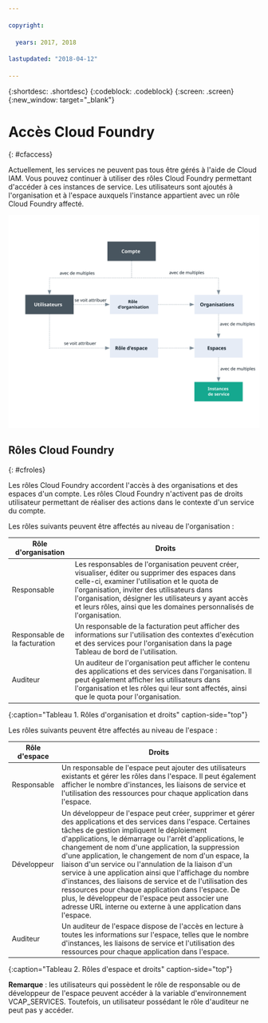 ```yaml
---

copyright:

  years: 2017, 2018

lastupdated: "2018-04-12"

---
```


{:shortdesc: .shortdesc}
{:codeblock: .codeblock}
{:screen: .screen}
{:new_window: target="_blank"}

# Accès Cloud Foundry
{: #cfaccess}

Actuellement, les services ne peuvent pas tous être gérés à l'aide de Cloud IAM. Vous pouvez continuer à utiliser des rôles Cloud Foundry permettant d'accéder à ces instances de service. Les utilisateurs sont ajoutés à l'organisation et à l'espace auxquels l'instance appartient avec un rôle Cloud Foundry affecté. 


![Accès à l'aide d'organisations et d'espaces Cloud Foundry dans un compte](images/cf-diagram.svg "Fonctionnement des accès dans un compte à l'aide d'organisations, d'espaces et de rôles Cloud Foundry")


## Rôles Cloud Foundry
{: #cfroles}

Les rôles Cloud Foundry accordent l'accès à des organisations et des espaces d'un compte. Les rôles Cloud Foundry n'activent pas de droits utilisateur permettant de réaliser des actions dans le contexte d'un service du compte.

Les rôles suivants peuvent être affectés au niveau de l'organisation :

| Rôle d'organisation | Droits |
|-------------------|-------------|
|Responsable | Les responsables de l'organisation peuvent créer, visualiser, éditer ou supprimer des espaces dans celle-ci, examiner l'utilisation et le quota de l'organisation, inviter des utilisateurs dans l'organisation, désigner les utilisateurs y ayant accès et leurs rôles, ainsi que les domaines personnalisés de l'organisation. |
|Responsable de la facturation | Un responsable de la facturation peut afficher des informations sur l'utilisation des contextes d'exécution et des services pour l'organisation dans la page Tableau de bord de l'utilisation.  |
|Auditeur | Un auditeur de l'organisation peut afficher le contenu des applications et des services dans l'organisation. Il peut également afficher les utilisateurs dans l'organisation et les rôles qui leur sont affectés, ainsi que le quota pour l'organisation. |
{:caption="Tableau 1. Rôles d'organisation et droits" caption-side="top"}

Les rôles suivants peuvent être affectés au niveau de l'espace :

| Rôle d'espace | Droits |
|------------|-------------|
|Responsable | Un responsable de l'espace peut ajouter des utilisateurs existants et gérer les rôles dans l'espace. Il peut également afficher le nombre d'instances, les liaisons de service et l'utilisation des ressources pour chaque application dans l'espace. |
|Développeur | Un développeur de l'espace peut créer, supprimer et gérer des applications et des services dans l'espace. Certaines tâches de gestion impliquent le déploiement d'applications, le démarrage ou l'arrêt d'applications, le changement de nom d'une application, la suppression d'une application, le changement de nom d'un espace, la liaison d'un service ou l'annulation de la liaison d'un service à une application ainsi que l'affichage du nombre d'instances, des liaisons de service et de l'utilisation des ressources pour chaque application dans l'espace. De plus, le développeur de l'espace peut associer une adresse URL interne ou externe à une application dans l'espace.   |
|Auditeur | Un auditeur de l'espace dispose de l'accès en lecture à toutes les informations sur l'espace, telles que le nombre d'instances, les liaisons de service et l'utilisation des ressources pour chaque application dans l'espace. |
{:caption="Tableau 2. Rôles d'espace et droits" caption-side="top"}

**Remarque** : les utilisateurs qui possèdent le rôle de responsable ou de développeur de l'espace peuvent accéder à la
variable
d'environnement VCAP_SERVICES. Toutefois, un utilisateur possédant le rôle d'auditeur ne peut pas y accéder.
